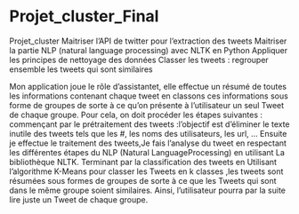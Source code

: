 # Projet_cluster_Final
Projet_cluster
Maitriser l’API de twitter pour l’extraction des tweets
Maitriser la partie NLP (natural language processing) avec NLTK en Python
Appliquer les principes de nettoyage des données
Classer les tweets : regrouper ensemble les tweets qui sont similaires

Mon application joue le rôle d’assistantet, elle effectue un résumé de toutes les informations contenant chaque tweet en classons ces informations sous forme de groupes de sorte à ce qu’on présente à l’utilisateur un seul Tweet de chaque groupe.
Pour cela, on doit procéder les étapes suivantes :
commençant par le prétraitement des tweets :l’objectif est d’éliminer le texte inutile des tweets tels que les #, les noms des utilisateurs, les url, …
Ensuite je effectue le traitement des tweets,Je fais l’analyse du tweet en respectant les différentes étapes du NLP (Natural LanguageProcessing) en utilisant La bibliothèque NLTK.
Terminant par la classification des tweets en Utilisant l’algorithme K-Means pour classer les Tweets en k classes 
,les tweets sont résumées sous formes de groupes de sorte à ce que les Tweets qui sont dans le même groupe soient similaires. Ainsi, l’utilisateur pourra par la suite lire juste un Tweet de chaque groupe.

